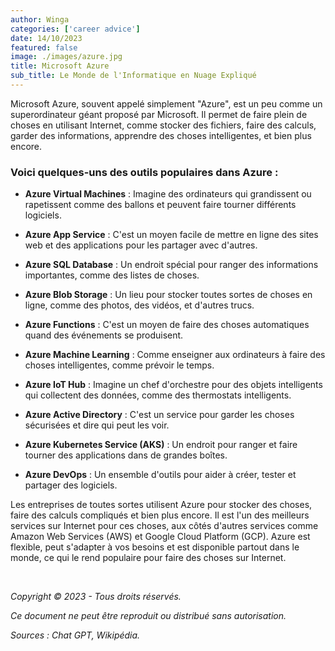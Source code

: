 ```yaml
---
author: Winga
categories: ['career advice']
date: 14/10/2023
featured: false
image: ./images/azure.jpg
title: Microsoft Azure
sub_title: Le Monde de l'Informatique en Nuage Expliqué
---
```


Microsoft Azure, souvent appelé simplement "Azure", est un peu comme un superordinateur géant proposé par Microsoft. Il permet de faire plein de choses en utilisant Internet, comme stocker des fichiers, faire des calculs, garder des informations, apprendre des choses intelligentes, et bien plus encore.

### **Voici quelques-uns des outils populaires dans Azure :**

- **Azure Virtual Machines** : Imagine des ordinateurs qui grandissent ou rapetissent comme des ballons et peuvent faire tourner différents logiciels.

- **Azure App Service** : C'est un moyen facile de mettre en ligne des sites web et des applications pour les partager avec d'autres.

- **Azure SQL Database** : Un endroit spécial pour ranger des informations importantes, comme des listes de choses.

- **Azure Blob Storage** : Un lieu pour stocker toutes sortes de choses en ligne, comme des photos, des vidéos, et d'autres trucs.

- **Azure Functions** : C'est un moyen de faire des choses automatiques quand des événements se produisent.

- **Azure Machine Learning** : Comme enseigner aux ordinateurs à faire des choses intelligentes, comme prévoir le temps.

- **Azure IoT Hub** : Imagine un chef d'orchestre pour des objets intelligents qui collectent des données, comme des thermostats intelligents.

- **Azure Active Directory** : C'est un service pour garder les choses sécurisées et dire qui peut les voir.

- **Azure Kubernetes Service (AKS)** : Un endroit pour ranger et faire tourner des applications dans de grandes boîtes.

- **Azure DevOps** : Un ensemble d'outils pour aider à créer, tester et partager des logiciels.

Les entreprises de toutes sortes utilisent Azure pour stocker des choses, faire des calculs compliqués et bien plus encore. Il est l'un des meilleurs services sur Internet pour ces choses, aux côtés d'autres services comme Amazon Web Services (AWS) et Google Cloud Platform (GCP). Azure est flexible, peut s'adapter à vos besoins et est disponible partout dans le monde, ce qui le rend populaire pour faire des choses sur Internet.

&nbsp;

_Copyright © 2023 - Tous droits réservés._

_Ce document ne peut être reproduit ou distribué sans autorisation._

_Sources : Chat GPT, Wikipédia._
